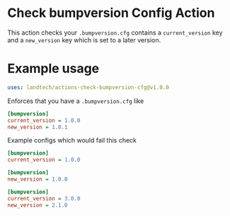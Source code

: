 # Check bumpversion Config Action

This action checks your `.bumpversion.cfg` contains a `current_version` key and a `new_version` key which is set to a later version.

# Example usage

```yaml
uses: landtech/actions-check-bumpversion-cfg@v1.0.0
```

Enforces that you have a `.bumpversion.cfg` like
```cfg
[bumpversion]
current_version = 1.0.0
new_version = 1.0.1
```

Example configs which would fail this check

```cfg
[bumpversion]
current_version = 1.0.0
```

```cfg
[bumpversion]
new_version = 1.0.0
```

```cfg
[bumpversion]
current_version = 3.0.0
new_version = 2.1.0
```
